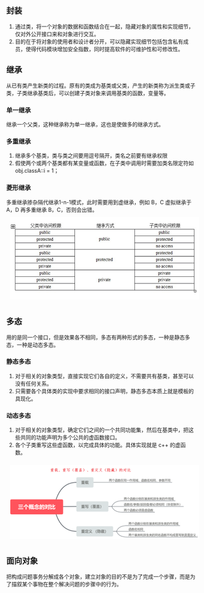 ## 封装
1. 通过类，将一个对象的数据和函数结合在一起，隐藏对象的属性和实现细节，仅对外公开接口来和对象进行交互。
2. 目的在于将对象的使用者和设计者分开，可以隐藏实现细节包括包含私有成员，使得代码模块增加安全指数，同时提高软件的可维护性和可修改性。
## 继承
从已有类产生新类的过程。原有的类成为基类或父类，产生的新类称为派生类或子类，子类继承基类后，可以创建子类对象来调用基类的函数，变量等。
### 单一继承
继承一个父类，这种继承称为单一继承，这也是使做多的继承方式。
### 多重继承
1. 继承多个基类，类与类之间要用逗号隔开，类名之前要有继承权限
2. 假使两个或两个基类都有某变量或函数，在子类中调用时需要加类名限定符如 obj.classA::i = 1；
### 菱形继承
多重继承掺杂隔代继承1-n-1模式，此时需要用到虚继承，例如 B，C 虚拟继承于A，D 再多重继承 B，C，否则会出错。
<img src="../../../pic/C-Lang/C++/Base/inherit_permissions.png" style="width:600px;padding:10px;"/>

## 多态
用的是同一个接口，但是效果各不相同，多态有两种形式的多态，一种是静态多态，一种是动态多态。
### 静态多态
1. 对于相关的对象类型，直接实现它们各自的定义，不需要共有基类，甚至可以没有任何关系。
2. 只需要各个具体类的实现中要求相同的接口声明，静态多态本质上就是模板的具现化。
### 动态多态
1. 对于相关的对象类型，确定它们之间的一个共同功能集，然后在基类中，把这些共同的功能声明为多个公共的虚函数接口。
2. 各个子类重写这些虚函数，以完成具体的功能。具体实现就是 c++ 的虚函数。
<img src="../../../pic/C-Lang/C++/Base/polymorphism.png" style="width:600px;padding:10px;"/>

## 面向对象
把构成问题事务分解成各个对象，建立对象的目的不是为了完成一个步骤，而是为了描叙某个事物在整个解决问题的步骤中的行为。